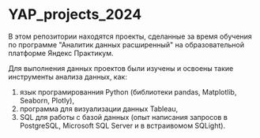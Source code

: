 # YAP_projects_2024

В этом репозитории находятся проекты, сделанные за время обучения по программе "Аналитик данных расширенный" на образовательной платформе Яндекс Практикум.

Для выполнения данных проектов были изучены и освоены такие инструменты анализа данных, как:
1) язык програмированния Python (библиотеки pandas, Matplotlib, Seaborn, Plotly),
2) программа для визуализации данных Tableau,
3) SQL для работы с базой данных (опыт написания запросов в PostgreSQL, Microsoft SQL Server и в встраивомом SQLight).
